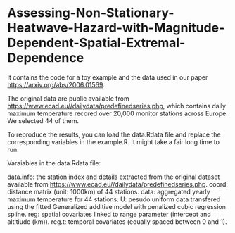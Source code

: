 # Assessing-Non-Stationary-Heatwave-Hazard-with-Magnitude-Dependent-Spatial-Extremal-Dependence
It contains the code for a toy example and the data used in our paper https://arxiv.org/abs/2006.01569.

The original data are public available from https://www.ecad.eu//dailydata/predefinedseries.php, which contains daily maximum temperature recored over 20,000 monitor stations across Europe. We selected 44 of them. 

To reproduce the results, you can load the data.Rdata file and replace the corresponding variables in the example.R. It might take a fair long time to run. 


Varaiables in the data.Rdata file:

data.info: the station index and details extracted from the original dataset available from https://www.ecad.eu//dailydata/predefinedseries.php.
coord: distance matrix (unit: 1000km) of 44 stations.
data: aggregated yearly maximum temperature for 44 stations.
U: pesudo uniform data transfered using the fitted Generalized additive model with penalized cubic regression spline.
reg: spatial covariates linked to range parameter (intercept and altitiude (km)).
reg.t: temporal covariates (equally spaced between 0 and 1).
